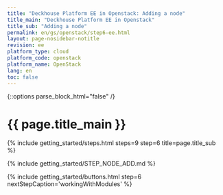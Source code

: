 ```yaml
---
title: "Deckhouse Platform EE in Openstack: Adding a node"
title_main: "Deckhouse Platform EE in Openstack"
title_sub: "Adding a node"
permalink: en/gs/openstack/step6-ee.html
layout: page-nosidebar-notitle
revision: ee
platform_type: cloud
platform_code: openstack
platform_name: OpenStack
lang: en
toc: false
---
```


<link rel="stylesheet" type="text/css" href='{{ assets["getting-started.css"].digest_path }}' />

{::options parse_block_html="false" /}

<h1 class="docs__title">{{ page.title_main }}</h1>
{% include getting_started/steps.html steps=9 step=6 title=page.title_sub %}

{% include getting_started/STEP_NODE_ADD.md %}

{% include getting_started/buttons.html step=6 nextStepCaption='workingWithModules' %}
